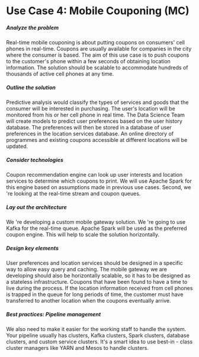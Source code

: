# Use Case 4: Mobile Couponing (MC)

##### Analyze the problem
Real-time mobile couponing is about putting coupons on consumers' cell phones in real-time. Coupons are usually available for companies in the city where the consumer is based. The aim of this use case is to push coupons to the customer's phone within a few seconds of obtaining location information. The solution should be scalable to accommodate hundreds of thousands of active cell phones at any time.


##### Outline the solution
Predictive analysis would classify the types of services and goods that the consumer will be interested in purchasing. The user's location will be monitored from his or her cell phone in real time. The Data Science Team will create models to predict user preferences based on the user history database. The preferences will then be stored in a database of user preferences in the location services database. An online directory of programmes and existing coupons accessible at different locations will be updated.


##### Consider technologies
Coupon recommendation engine can look up user interests and location services to determine which coupons to print. We will use Apache Spark for this engine based on assumptions made in previous use cases. Second, we 're looking at the real-time stream and coupon queues.

##### Lay out the architecture
We 're developing a custom mobile gateway solution. We 're going to use Kafka for the real-time queue. Apache Spark will be used as the preferred coupon engine. This will help to scale the solution horizontally.

##### Design key elements
User preferences and location services should be designed in a specific way to allow easy query and caching. The mobile gateway we are developing should also be horizontally scalable, so it has to be designed as a stateless infrastructure. Coupons that have been found to have a time to live during the process. If the location information received from cell phones is trapped in the queue for long periods of time, the customer must have transferred to another location when the coupons eventually arrive.

##### Best practices: Pipeline management
We also need to make it easier for the working staff to handle the system. Your pipeline usually has clusters, Kafka clusters, Spark clusters, database clusters, and custom service clusters. It's a smart idea to use best-in - class cluster managers like YARN and Mesos to handle clusters.

